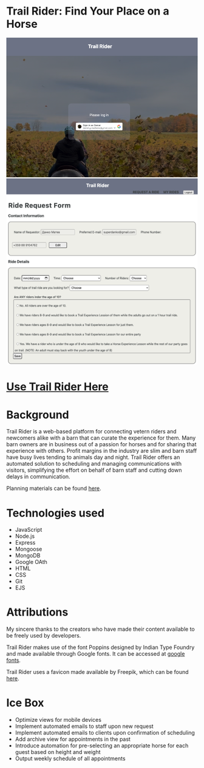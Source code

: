 
# Trail Rider: Find Your Place on a Horse

![screenshot](./public//assets/tr-landing.png)
![screenshot](./public/assets/tr-rideform.png)

# [Use Trail Rider Here](https://trail-rider.fly.dev/)

# Background

Trail Rider is a web-based platform for connecting vetern riders and newcomers alike with a barn that can curate the experience for them.
Many barn owners are in business out of a passion for horses and for sharing that experience with others. Profit margins in the industry are slim and barn staff have busy lives tending to animals day and night.  Trail Rider offers an automated solution to scheduling and managing communications with visitors, simplifying the effort on behalf of barn staff and cutting down delays in communication.

Planning materials can be found [here](https://trello.com/b/0rCPyo9P/trail-rider).



# Technologies used
* JavaScript
* Node.js
* Express
* Mongoose
* MongoDB
* Google OAth
* HTML
* CSS
* Git
* EJS


# Attributions
My sincere thanks to the creators who have made their content available to be freely used by developers.

Trail Rider makes use of the font Poppins designed by Indian Type Foundry and made available through Google fonts.  It can be accessed at [google fonts](https://fonts.google.com/specimen/Poppins?query=poppins).

Trail Rider uses a favicon made available by Freepik, which can be found [here](https://www.flaticon.com/free-icon/black-head-horse-side-view-with-horsehair_32904).



# Ice Box
- Optimize views for mobile devices
- Implement automated emails to staff upon new request
- Implement automated emails to clients upon confirmation of scheduling
- Add archive view for appointments in the past
- Introduce automation for pre-selecting an appropriate horse for each guest based on height and weight
- Output weekly schedule of all appointments

